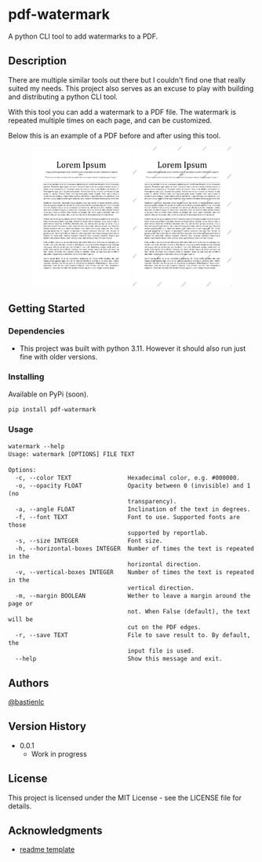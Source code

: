 # pdf-watermark

A python CLI tool to add watermarks to a PDF.

## Description

There are multiple similar tools out there but I couldn't find one that really suited my needs. This project also serves as an excuse to play with building and distributing a python CLI tool.

With this tool you can add a watermark to a PDF file. The watermark is repeated multiple times on each page, and can be customized.

Below this is an example of a PDF before and after using this tool.

<p align="middle">
  <img src="images/before.png" width="40%" />
  <img src="images/after.png" width="40%" />
</p>

## Getting Started

### Dependencies

* This project was built with python 3.11. However it should also run just fine with older versions.

### Installing

Available on PyPi (soon).

```
pip install pdf-watermark
```

### Usage

```
watermark --help
Usage: watermark [OPTIONS] FILE TEXT

Options:
  -c, --color TEXT                Hexadecimal color, e.g. #000000.
  -o, --opacity FLOAT             Opacity between 0 (invisible) and 1 (no
                                  transparency).
  -a, --angle FLOAT               Inclination of the text in degrees.
  -f, --font TEXT                 Font to use. Supported fonts are those
                                  supported by reportlab.
  -s, --size INTEGER              Font size.
  -h, --horizontal-boxes INTEGER  Number of times the text is repeated in the
                                  horizontal direction.
  -v, --vertical-boxes INTEGER    Number of times the text is repeated in the
                                  vertical direction.
  -m, --margin BOOLEAN            Wether to leave a margin around the page or
                                  not. When False (default), the text will be
                                  cut on the PDF edges.
  -r, --save TEXT                 File to save result to. By default, the
                                  input file is used.
  --help                          Show this message and exit.
```

## Authors

[@bastienlc](https://github.com/bastienlc)

## Version History

* 0.0.1
    * Work in progress

## License

This project is licensed under the MIT License - see the LICENSE file for details.

## Acknowledgments

* [readme template](https://gist.github.com/DomPizzie/7a5ff55ffa9081f2de27c315f5018afc)
